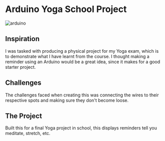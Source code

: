 # Arduino Yoga School Project

![arduino](https://github.com/user-attachments/assets/6544fa1f-e00e-4515-847a-3ac9cb559c4c)

## Inspiration

I was tasked with producing a physical project for my Yoga exam, which is to demonstrate what I have learnt from the course. I thought making a reminder using an Arduino would be a great idea, since it makes for a good starter project.

## Challenges

The challenges faced when creating this was connecting the wires to their respective spots and making sure they don't become loose.

## The Project

Built this for a final Yoga project in school, this displays reminders tell you meditate, stretch, etc.
